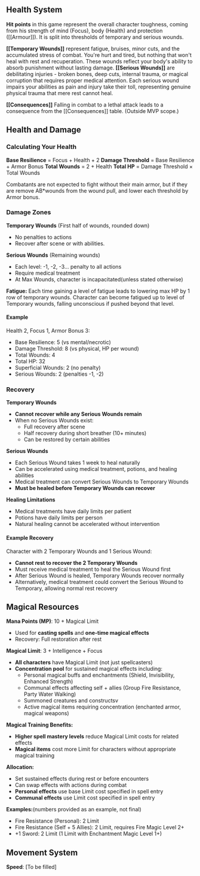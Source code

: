 ## Health System

**Hit points** in this game represent the overall character toughness, coming from his strength of mind (Focus), body (Health) and protection ([[Armour]]). It is split into thresholds of temporary and serious wounds.

**[[Temporary Wounds]]** represent fatigue, bruises, minor cuts, and the accumulated stress of combat. You're hurt and tired, but nothing that won't heal with rest and recuperation. These wounds reflect your body's ability to absorb punishment without lasting damage. 
**[[Serious Wounds]]** are debilitating injuries - broken bones, deep cuts, internal trauma, or magical corruption that requires proper medical attention. Each serious wound impairs your abilities as pain and injury take their toll, representing genuine physical trauma that mere rest cannot heal.

**[[Consequences]]**  Falling in combat to a lethal attack leads to a consequence from the [[Consequences]] table. (Outside MVP scope.)

## Health and Damage

### Calculating Your Health

**Base Resilience** = Focus + Health + 2
**Damage Threshold** = Base Resilience + Armor Bonus
**Total Wounds** = 2 + Health 
**Total HP** = Damage Threshold × Total Wounds 

Combatants are not expected to fight without their main armor, but if they are remove AB*wounds from the wound pull, and lower each threshold by Armor bonus. 

### Damage Zones

**Temporary Wounds** (First half of wounds, rounded down)
- No penalties to actions
- Recover  after scene or with abilities.

**Serious Wounds** (Remaining wounds)  
- Each level: -1, -2, -3... penalty to all actions
- Require medical treatment
- At Max Wounds, character is incapacitated(unless stated otherwise)

**Fatigue:**
Each time gaining a level of fatigue leads to lowering max HP by 1 row of temporary wounds.
Character can become fatigued up to level of Temporary wounds, falling unconscious if pushed beyond that level.


#### Example
Health 2, Focus 1, Armor Bonus 3:
- Base Resilience: 5 (vs mental/necrotic)
- Damage Threshold: 8 (vs physical, HP per wound)
- Total Wounds: 4
- Total HP: 32
- Superficial Wounds: 2 (no penalty)
- Serious Wounds: 2 (penalties -1, -2)


### Recovery

**Temporary Wounds**
- **Cannot recover while any Serious Wounds remain**
- When no Serious Wounds exist:
  - Full recovery after scene
  - Half recovery during short breather (10+ minutes)
  - Can be restored by certain abilities

**Serious Wounds**
- Each Serious Wound takes 1 week to heal naturally
- Can be accelerated using medical treatment, potions, and healing abilities
- Medical treatment can convert Serious Wounds to Temporary Wounds
- **Must be healed before Temporary Wounds can recover**

**Healing Limitations**
- Medical treatments have daily limits per patient
- Potions have daily limits per person
- Natural healing cannot be accelerated without intervention

#### Example Recovery
Character with 2 Temporary Wounds and 1 Serious Wound:
- **Cannot rest to recover the 2 Temporary Wounds**
- Must receive medical treatment to heal the Serious Wound first
- After Serious Wound is healed, Temporary Wounds recover normally
- Alternatively, medical treatment could convert the Serious Wound to Temporary, allowing normal rest recovery

## Magical Resources

**Mana Points (MP)**: 10 + Magical Limit
- Used for **casting spells** and **one-time magical effects**
- Recovery: Full restoration after rest

**Magical Limit**: 3 + Intelligence + Focus  
- **All characters** have Magical Limit (not just spellcasters)
- **Concentration pool** for sustained magical effects including:
  - Personal magical buffs and enchantments (Shield, Invisibility, Enhanced Strength)
  - Communal effects affecting self + allies (Group Fire Resistance, Party Water Walking)
  - Summoned creatures and constructsv
  - Active magical items requiring concentration (enchanted armor, magical weapons)

**Magical Training Benefits:**
- **Higher spell mastery levels** reduce Magical Limit costs for related effects
- **Magical items** cost more Limit for characters without appropriate magical training

**Allocation:**
- Set sustained effects during rest or before encounters
- Can swap effects with actions during combat
- **Personal effects** use base Limit cost specified in spell entry
- **Communal effects** use Limit cost specified in spell entry

**Examples:**(numbers provided as an example, not final)
- Fire Resistance (Personal): 2 Limit
- Fire Resistance (Self + 5 Allies): 2 Limit, requires Fire Magic Level 2+
- +1 Sword: 2 Limit (1 Limit with Enchantment Magic Level 1+)

## Movement System


**Speed**: [To be filled]
